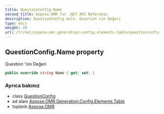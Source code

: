 ```yaml
---
title: QuestionConfig.Name
second_title: Aspose.OMR for .NET API Referansı
description: QuestionConfig mülk. Question nin Değeri
type: docs
weight: 20
url: /tr/net/aspose.omr.generation.config.elements.table/questionconfig/name/
---
```

## QuestionConfig.Name property

Question 'nin Değeri

```csharp
public override string Name { get; set; }
```

### Ayrıca bakınız

* class [QuestionConfig](../)
* ad alanı [Aspose.OMR.Generation.Config.Elements.Table](../../questionconfig/)
* toplantı [Aspose.OMR](../../../)


